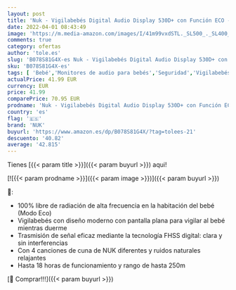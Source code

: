 ```yaml
---
layout: post
title: 'Nuk - Vigilabebés Digital Audio Display 530D+ con Función ECO - 100% Libre de Radiación'
date: 2022-04-01 08:43:49
image: 'https://m.media-amazon.com/images/I/41m99vxdSTL._SL500_._SL400_.jpg'
comments: true
category: ofertas
author: 'tole.es'
slug: 'B078S81G4X-es Nuk - Vigilabebés Digital Audio Display 530D+ con Función...'
sku: 'B078S81G4X-es'
tags: [ 'Bebé','Monitores de audio para bebés','Seguridad','Vigilabebés','nuk','vigilabebés', ]
actualPrice: 41.99 EUR
currency: EUR
price: 41.99
comparePrice: 70.95 EUR
prodname: 'Nuk - Vigilabebés Digital Audio Display 530D+ con Función ECO - 100% Libre de Radiación'
country: 'es'
flag: '🇪🇸'
brand: 'NUK'
buyurl: 'https://www.amazon.es/dp/B078S81G4X/?tag=tolees-21'
descuento: '40.82'
average: '42.815'
---
```


Tienes [{{< param title >}}]({{< param buyurl >}}) aqui!

[![{{< param prodname >}}]({{< param image >}})]({{< param buyurl >}})

🔎:

- 100% libre de radiación de alta frecuencia en la habitación del bebé (Modo Eco)
- Vigilabebés con diseño moderno con pantalla plana para vigilar al bebé mientras duerme
- Trasmisión de señal eficaz mediante la tecnología FHSS digital: clara y sin interferencias
- Con 4 canciones de cuna de NUK diferentes y ruidos naturales relajantes
- Hasta 18 horas de funcionamiento y rango de hasta 250m

[🛒 Comprar!!!]({{< param buyurl >}})

